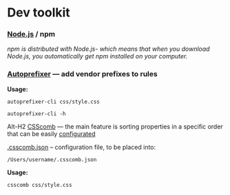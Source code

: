 # Dev toolkit

### [Node.js](https://nodejs.org/en/) / npm


_npm is distributed with Node.js- which means that when you download Node.js, you automatically get npm installed on your computer._




### [Autoprefixer](https://github.com/postcss/autoprefixer) — add vendor prefixes to rules

**Usage:**
```
autoprefixer-cli css/style.css

autoprefixer-cli -h
```


Alt-H2 [CSScomb](http://csscomb.com) — the main feature is sorting properties in a specific order that can be easily [configurated](https://github.com/csscomb/csscomb.js/blob/dev/doc/options.md#sort-order-fallback)

[.csscomb.json](https://github.com/maxdmitriev/hello-world/blob/master/_.csscomb.json) – configuration file, to be placed into: 
```
/Users/username/.csscomb.json
```

**Usage:**
```
csscomb css/style.css
```



